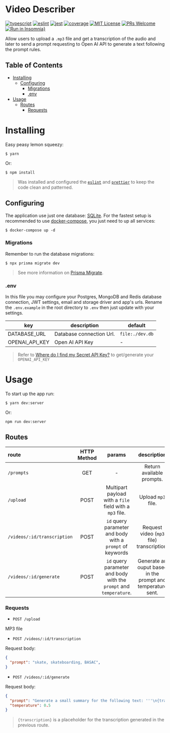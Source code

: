 # Video Describer
[![typescript](https://img.shields.io/badge/typescript-5.2.2-3178c6?style=flat-square&logo=typescript)](https://www.typescriptlang.org/)
[![eslint](https://img.shields.io/badge/eslint-8.50.0-4b32c3?style=flat-square&logo=eslint)](https://eslint.org/)
[![jest](https://img.shields.io/badge/jest-29.7.0-brightgreen?style=flat-square&logo=jest)](https://jestjs.io/)
[![coverage](https://img.shields.io/codecov/c/gh/DiegoVictor/video-describer?logo=codecov&style=flat-square)](https://codecov.io/gh/DiegoVictor/video-describer)
[![MIT License](https://img.shields.io/badge/license-MIT-green?style=flat-square)](https://raw.githubusercontent.com/DiegoVictor/video-describer/main/LICENSE)
[![PRs Welcome](https://img.shields.io/badge/PRs-welcome-brightgreen.svg?style=flat-square)](http://makeapullrequest.com)<br>
[![Run in Insomnia}](https://insomnia.rest/images/run.svg)](https://insomnia.rest/run/?label=Video%20Describer&uri=https%3A%2F%2Fraw.githubusercontent.com%2FDiegoVictor%2Fvideo-describer%2Fmain%2FInsomnia_2023-09-14.json)

Allow users to upload a `.mp3` file and get a transcription of the audio and later to send a prompt requesting to Open AI API to generate a text following the prompt rules.

## Table of Contents
* [Installing](#installing)
  * [Configuring](#configuring)
    * [Migrations](#migrations)
    * [.env](#env)
* [Usage](#usage)
  * [Routes](#routes)
    * [Requests](#requests)

# Installing
Easy peasy lemon squeezy:
```
$ yarn
```
Or:
```
$ npm install
```
> Was installed and configured the [`eslint`](https://eslint.org/) and [`prettier`](https://prettier.io/) to keep the code clean and patterned.

## Configuring
The application use just one database: [SQLite](https://www.sqlite.org/index.html). For the fastest setup is recommended to use [docker-compose](https://docs.docker.com/compose/), you just need to up all services:
```
$ docker-compose up -d
```

### Migrations
Remember to run the database migrations:
```
$ npx prisma migrate dev
```
> See more information on [Prisma Migrate](https://www.prisma.io/docs/concepts/components/prisma-migrate).

### .env
In this file you may configure your Postgres, MongoDB and Redis database connection, JWT settings, email and storage driver and app's urls. Rename the `.env.example` in the root directory to `.env` then just update with your settings.

|key|description|default
|---|---|---
|DATABASE_URL|Database connection Url.|`file:./dev.db`
|OPENAI_API_KEY|Open AI API Key| -
> Refer to [Where do I find my Secret API Key?](https://help.openai.com/en/articles/4936850-where-do-i-find-my-secret-api-key) to get/generate your `OPENAI_API_KEY`

# Usage
To start up the app run:
```
$ yarn dev:server
```
Or:
```
npm run dev:server
```

## Routes
|route|HTTP Method|params|description
|:---|:---:|:---:|:---:
|`/prompts`|GET| - |Return available prompts.
|`/upload`|POST|Multipart payload with a `file` field with a `mp3` file.|Upload `mp3` file.
|`/videos/:id/transcription`|POST|`id` query parameter and body with a `prompt` of keywords|Request video (`mp3` file) transcription.
|`/videos/:id/generate`|POST|`id` query parameter and body with the `prompt` and `temperature`.|Generate an ouput based in the prompt and temperature sent.

### Requests
* `POST /upload`

MP3 file

* `POST /videos/:id/transcription`

Request body:
```json
{
  "prompt": "skate, skateboarding, BASAC",
}
```

* `POST /videos/:id/generate`

Request body:
```json
{
  "prompt": "Generate a small summary for the following text: '''\n{transcription}\n'''",
  "temperature": 0.5
}
```
> `{transcription}` is a placeholder for the transcription generated in the previous route.
